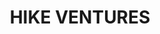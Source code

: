 ---
layout: firm_page
title: "HIKE VENTURES"
id: "hikevc.com"
permalink: "/hikeventureshikevc.com/"
website: "https://hikevc.com"
offices: "San Francisco (United States), Tokyo (Japan)"
investment_stages: "Seed, Series A"
portfolio_companies: "Maticrobots"
portfolio_link: ""
investment_markets: "AI"
founded_year: "2018"
description: "Hike Ventures is an early-stage venture capital firm investing in startups leveraging applied AI to solve well-defined challenges. They focus on startups utilizing AI to address specific problems and creating businesses to enrich people’s lives. They operate internationally from San Francisco and Tokyo."
linkedin: "https://www.linkedin.com/company/hike-ventures/about/"
twitter: "https://twitter.com/Hike_Ventures"
instagram: ""
team_page: "https://hikevc.com/english"
investor_type: "Venture Capital"
crunchbase: "https://www.crunchbase.com/organization/hike-ventures"
pitchbook: ""

# SEO Optimization
meta_title: "HIKE VENTURES - VC Firm - projectstartups.com"
meta_description: "HIKE VENTURES, Hike Ventures is an early-stage venture capital firm investing in startups leveraging applied AI to solve well-defined challenges. They focus on start..."
meta_keywords: "HIKE VENTURES, AI, VC firm, venture capital, startup investor, projectstartups.com"
canonical_url: "https://vc.projectstartups.com/hikeventureshikevc.com/"
---